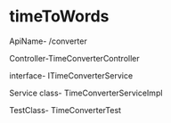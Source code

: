 # timeToWords

 ApiName- /converter
 
Controller-TimeConverterController

interface- ITimeConverterService

Service class- TimeConverterServiceImpl

TestClass-  TimeConverterTest
